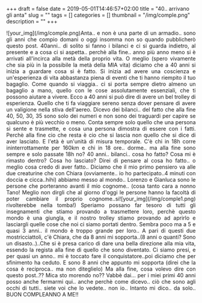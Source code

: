 +++
draft = false
date = 2019-05-01T14:46:57+02:00
title = "40.. arrivano gli anta"
slug = ""
tags = []
categories = []
thumbnail = "/img/comple.png"
description = ""
+++
<DIV  style="float:left;">![your_img](/img/comple.png)</DIV>
<DIV align="justify">
Anta.. e non è una parte di un armadio.. sono gli anni che compio domani o oggi insomma non so quando pubblicherò questo post.
40anni.. di solito si fanno i bilanci e ci si guarda indietro, al presente e a cosa ci si aspetta.. perchè alla fine.. anno più anno meno si è arrivati all'incirca alla metà della proprio vita. O meglio (spero vivamente che sia più in la possibile la metà della MIA vita) diciamo che a 40 anni si inizia a guardare cosa si è fatto. Si inizia ad avere una coscienza e un'esperienza di vita abbastanza piena di eventi che ti hanno riempito il tuo bagaglio.
Come quando si viaggia.. ci si porta sempre dietro almeno un bagaglio a mano, quello con le cose assolutamente essenziali, che ti possono aiutare a vivere. Ecco a 40 anni si può dire di avere un bel trolley di esperienza. Quello che ti fa viaggiare sereno senza dover pensare di avere un valigione nella stiva dell'aereo. Dicevo dei bilanci.. del fatto che alla fine 40, 50, 30, 35 sono solo dei numeri e non sono dei traguardi per capire se qualcuno è più vecchio o meno. Conta sempre solo quello che una persona si sente e trasmette, e cosa una persona dimostra di essere con i fatti. Perchè alla fine cio che resta è cio che si lascia non quello che si dice di aver lasciato. E l'età è un'unità di misura temporale. C'è chi in 18h corre ininterrottamente per 160km e chi in 18 ore.. dorme.. ma alla fine sono sempre e solo passate 18h no?
40 anni.. bilanci.. cosa ho fatto? Cosa mi è rimasto dentro? Cosa ho lasciato? Direi di pensare al cosa ho fatto.. o meglio cosa credo di aver fatto.. Diciamo che il mio primo pensiero va alle due creaturine che con Chiara (ovviamente.. io ho partecipato..4 minuti con doccia e cicca..hihi) abbiamo messo al mondo.. Lorenzo e Gianluca sono le persone che porteranno avanti il mio cognome.. (cosa tanto cara a nonno Tano! Meglio non dirgli che al giorno d'oggi le persone hanno
<DIV  style="float:right;">![your_img](/img/comple1.png)</DIV>
la facoltà di poter cambiare il proprio cognome..si rivolterebbe nella tomba!) Speriamo possano far tesoro di tutti gli insegnamenti che stiamo provando a trasmettere loro, perchè questo mondo è una giungla, e il nostro trolley stiamo provando ad aprirlo e lasciargli quelle cose che noi ci siamo portati dentro.
Sembra poco ma a 5 e quasi 3 anni.. il mondo è troppo grande per loro..
A pari di questi due mostricciattoli, c'è Chiara, che da 8 anni mi sopporta..(8 anni o quanti? Sono un disasto..)..Che si è presa carico di dare una bella direzione alla mia vita, essendo la regista alla fine di quello che sono diventato. Ci siamo presi, e per quasi un anno.. mi è toccato fare il conquistatore..poi diciamo che per sfinimento ha ceduto. E sono 8 anni che appunto mi sopporta (direi che la cosa è reciproca.. ma non diteglielo)
Ma alla fine, cosa volevo dire con questo post..?? Mica sto morendo no??
Vabbè dai... per i miei primi 40 anni posso anche fermarmi qui.. anche perchè come dicevo.. ciò che sono agli occhi di tutti.. siete voi che lo vedete.. non io..
Intanto mi dico.. da solo.. BUON COMPLEANNO A ME!!
